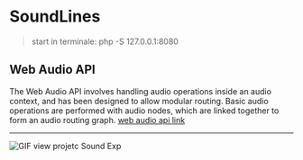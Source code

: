 # SoundLines

> start in terminale: php -S 127.0.0.1:8080

## Web Audio API
The Web Audio API involves handling audio operations inside an audio context, and has been designed to allow modular routing. Basic audio operations are performed with audio nodes, which are linked together to form an audio routing graph. 
[web audio api link](https://developer.mozilla.org/en-US/docs/Web/API/Web_Audio_API)

-----

![GIF view projetc Sound Exp](assets/img/lines.gif)
